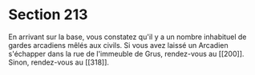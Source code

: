 # Section 213

En arrivant sur la base, vous constatez qu'il y a un nombre inhabituel de gardes arcadiens mêlés aux civils. Si vous avez laissé un Arcadien s'échapper dans la rue de l'immeuble de Grus, rendez-vous au [[200]]. Sinon, rendez-vous au [[318]].